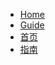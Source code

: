 <!-- docs/_sidebar.md -->

<!-- s -->
* [Home](/)
* [Guide](guide.md "The greatest guide in the world")
* [首页](zh-cn/)
* [指南](zh-cn/guide)